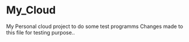 # My_Cloud
My Personal cloud project to do some test programms
Changes made to this file for testing purpose..

